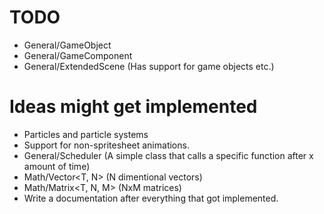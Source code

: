 # TODO
+ General/GameObject
+ General/GameComponent
+ General/ExtendedScene (Has support for game objects etc.)

# Ideas might get implemented
+ Particles and particle systems
+ Support for non-spritesheet animations.
+ General/Scheduler (A simple class that calls a specific function after x amount of time)
+ Math/Vector<T, N> (N dimentional vectors)
+ Math/Matrix<T, N, M> (NxM matrices)
+ Write a documentation after everything that got implemented.
